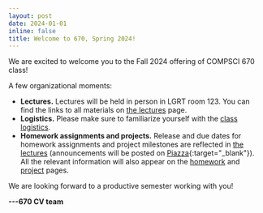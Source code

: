 ```yaml
---
layout: post
date: 2024-01-01
inline: false
title: Welcome to 670, Spring 2024!
---
```


We are excited to welcome you to the Fall 2024 offering of COMPSCI 670 class!

A few organizational moments:
- **Lectures.**
  Lectures will be held in person in LGRT room 123. 
  You can find the links to all materials on [the lectures](https://cvl-umass.github.io/compsci670-spring-2024/lectures/) page.
- **Logistics.**
  Please make sure to familiarize yourself with the [class logistics](https://cvl-umass.github.io/compsci670-spring-2024/logistics/).
- **Homework assignments and projects.**
  Release and due dates for homework assignments and project milestones are reflected in [the lectures](https://cvl-umass.github.io/compsci670-spring-2024/lectures/) (announcements will be posted on [Piazza](){:target="\_blank"}).
  All the relevant information will also appear on the [homework](https://cvl-umass.github.io/compsci670-spring-2024/homework/) and [project](https://cvl-umass.github.io/compsci670-spring-2024/project/) pages.

We are looking forward to a productive semester working with you!

**---670 CV team**

